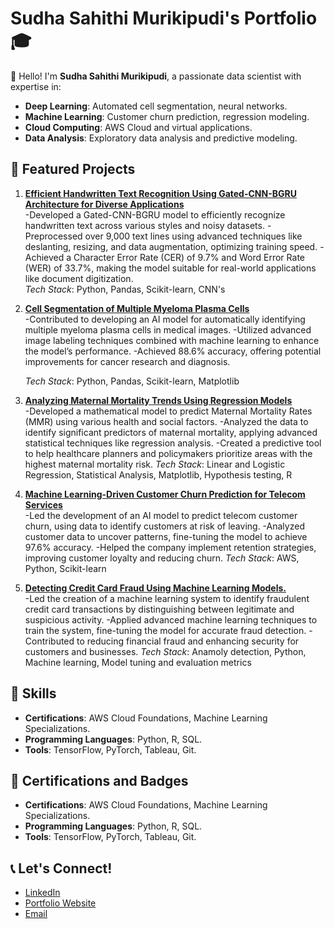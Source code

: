 # Sudha Sahithi Murikipudi's Portfolio 🎓

👋 Hello! I'm **Sudha Sahithi Murikipudi**, a passionate data scientist with expertise in:
- **Deep Learning**: Automated cell segmentation, neural networks.
- **Machine Learning**: Customer churn prediction, regression modeling.
- **Cloud Computing**: AWS Cloud and virtual applications.
- **Data Analysis**: Exploratory data analysis and predictive modeling.

## 📂 Featured Projects
1. **[Efficient Handwritten Text Recognition Using Gated-CNN-BGRU Architecture for Diverse Applications](./projects/project_1/README.md)**   
   -Developed a Gated-CNN-BGRU model to efficiently recognize handwritten text across various styles and noisy datasets.
   -Preprocessed over 9,000 text lines using advanced techniques like deslanting, resizing, and data augmentation, optimizing training speed.
   -Achieved a Character Error Rate (CER) of 9.7% and Word Error Rate (WER) of 33.7%, making the model suitable for real-world applications like document digitization.  
   _Tech Stack_: Python, Pandas, Scikit-learn, CNN's  

2. **[Cell Segmentation of Multiple Myeloma Plasma Cells](./projects/project_2/README.md)**  
   -Contributed to developing an AI model for automatically identifying multiple myeloma plasma cells in medical images.
   -Utilized advanced image labeling techniques combined with machine learning to enhance the model’s performance.
   -Achieved 88.6% accuracy, offering potential improvements for cancer research and diagnosis.
  
   _Tech Stack_: Python, Pandas, Scikit-learn, Matplotlib  

3. **[Analyzing Maternal Mortality Trends Using Regression Models](./projects/project_3/README.md)**  
   -Developed a mathematical model to predict Maternal Mortality Rates (MMR) using various health and social factors.
   -Analyzed the data to identify significant predictors of maternal mortality, applying advanced statistical techniques like regression analysis.
   -Created a predictive tool to help healthcare planners and policymakers prioritize areas with the highest maternal mortality risk. 
   _Tech Stack_: Linear and Logistic Regression, Statistical Analysis, Matplotlib, Hypothesis testing, R

4. **[Machine Learning-Driven Customer Churn Prediction for Telecom Services](./projects/project_4/README.md)**  
   -Led the development of an AI model to predict telecom customer churn, using data to identify customers at risk of leaving.
   -Analyzed customer data to uncover patterns, fine-tuning the model to achieve 97.6% accuracy.
   -Helped the company implement retention strategies, improving customer loyalty and reducing churn.
   _Tech Stack_: AWS, Python, Scikit-learn

5. **[Detecting Credit Card Fraud Using Machine Learning Models.](./projects/project_5/README.md)**  
   -Led the creation of a machine learning system to identify fraudulent credit card transactions by distinguishing between legitimate and suspicious activity.
   -Applied advanced machine learning techniques to train the system, fine-tuning the model for accurate fraud detection.
   -Contributed to reducing financial fraud and enhancing security for customers and businesses.
   _Tech Stack_: Anamoly detection, Python, Machine learning, Model tuning and evaluation metrics

## 📜 Skills
- **Certifications**: AWS Cloud Foundations, Machine Learning Specializations.
- **Programming Languages**: Python, R, SQL.
- **Tools**: TensorFlow, PyTorch, Tableau, Git.

## 📜 Certifications and Badges
- **Certifications**: AWS Cloud Foundations, Machine Learning Specializations.
- **Programming Languages**: Python, R, SQL.
- **Tools**: TensorFlow, PyTorch, Tableau, Git.

## 📞 Let's Connect!
- [LinkedIn](https://www.linkedin.com/in/sudhasahithi/)
- [Portfolio Website](https://sahithi1010.github.io/portfolio/)
- [Email](mailto:sudhasahithi2023@gmail.com)
